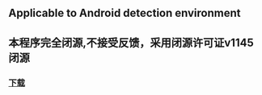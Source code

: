 ## Applicable to Android detection environment
## 本程序完全闭源,不接受反馈，采用闭源许可证v1145闭源
### [下载](https://github.com/haropng/NativeDetector/releases)
